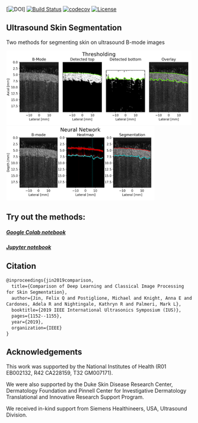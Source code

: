 [![DOI]()]
[![Build Status](https://travis-ci.org/fqjin/skin-segmentation.svg?branch=master)](https://travis-ci.org/fqjin/skin-segmentation)
[![codecov](https://codecov.io/gh/fqjin/skin-segmentation/branch/master/graph/badge.svg)](https://codecov.io/gh/fqjin/skin-segmentation)
[![License](https://img.shields.io/badge/License-Apache%202.0-blue.svg)](https://opensource.org/licenses/Apache-2.0)

## Ultrasound Skin Segmentation
Two methods for segmenting skin on ultrasound B-mode images

<p>
<img src="./imgs/threshold.png" width="500" height="200">
<img src="./imgs/network.png" width="400" height="200">
</p>

## Try out the methods:
##### [Google Colab notebook]()
##### [Jupyter notebook](Example.ipynb)

## Citation
```
@inproceedings{jin2019comparison,
  title={Comparison of Deep Learning and Classical Image Processing for Skin Segmentation},
  author={Jin, Felix Q and Postiglione, Michael and Knight, Anna E and Cardones, Adela R and Nightingale, Kathryn R and Palmeri, Mark L},
  booktitle={2019 IEEE International Ultrasonics Symposium (IUS)},
  pages={1152--1155},
  year={2019},
  organization={IEEE}
}
```
## Acknowledgements
This work was supported by the National Institutes of Health (R01 EB002132, R42 CA228159, T32 GM007171).

We were also supported by the Duke Skin Disease Research Center, Dermatology Foundation and Pinnell Center for Investigative Dermatology Translational and Innovative Research Support Program.

We received in-kind support from Siemens Healthineers, USA, Ultrasound Division.

